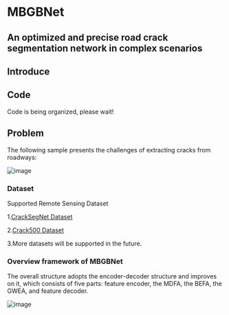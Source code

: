 # MBGBNet
## An optimized and precise road crack segmentation network in complex scenarios

## Introduce

## Code
Code is being organized, please wait!

## Problem
The following sample presents the challenges of extracting cracks from roadways:

![image](https://github.com/user-attachments/assets/0eaf4f54-a36f-4cb8-a504-449d9235d9bc)

### Dataset

Supported Remote Sensing Dataset

1.[CrackSegNet Dataset](https://www.kaggle.com/datasets/tarkanatakkan/dataforcrack)

2.[Crack500 Dataset](https://www.kaggle.com/datasets/pauldavid22/crack50020220509t090436z001)

3.More datasets will be supported in the future.

### Overview framework of MBGBNet

The overall structure adopts the encoder-decoder structure and improves on it, which consists of five parts: feature encoder, the MDFA, the BEFA, the GWEA, and feature decoder.

![image](https://github.com/user-attachments/assets/52363310-2f41-43fd-9fdc-c4a30071501a)

